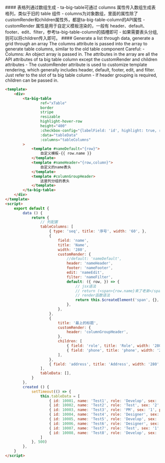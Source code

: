 
<cn>
#### 表格列通过数组生成
- ta-big-table可通过 columns 属性传入数组生成表格列，类似于旧的 table 组件
- columns为对象数组，里面的属性除了customRender和children属性外，都是ta-big-table-column的API属性
- customRender 属性是用于自定义模板渲染的，一般有 header、default、footer、edit、filter，参考ta-big-table-column的插槽即可
- 如果需要表头分组,则可以将children传入即可。
</cn>

<us>
#### Generate a list through data, generate a grid through an array
The columns attribute is passed into the array to generate table columns, similar to the old table component
Careful:
- Columns: An object array is passed in. The attributes in the array are all the API attributes of ta big table column except the customRender and children attributes
- The customRender attribute is used to customize template rendering, which generally includes header, default, footer, edit, and filter. Just refer to the slot of ta big table column
- If header grouping is required, children can be passed in.
</us>

```html
<template>
    <div>
        <ta-big-table
                ref="xTable"
                border
                stripe
                resizable
                highlight-hover-row
                height="400"
                :checkbox-config="{labelField: 'id', highlight: true, range: true}"
                :data="tableData"
                :columns="tableColumns"
        >
            <template #nameDefault="{row}">
                自定义模板-{{ row.name }}
            </template>
            <template #nameHeader="{row,column}">
                自定义的name表头
            </template>
            <template #columnGroupHeader>
                这是列分组的表头
            </template>
        </ta-big-table>
    </div>
</template>
<script>
    export default {
        data () {
            return {
                // 列配置
                tableColumns: [
                    { type: 'seq', title: '序号', width: '60', },
                    {
                        field: 'name',
                        title: 'Name',
                        width: '280',
                        customRender: {
                            //default: 'nameDefault',
                            header: 'nameHeader',
                            footer: 'nameFooter',
                            edit: 'nameEdit',
                            filter: 'nameFilter',
                            default: ({ row, }) => {
                                // jsx语法
                                // return (<span>{row.name}来了老弟</span>)
                                // render函数语法
                                return this.$createElement('span', {}, `${row.name}来了老弟`);
                            },
                        },
                    },
                    {
                        title: '最上的标题',
                        customRender: {
                            header: 'columnGroupHeader',
                        },
                        children: [
                            { field: 'role', title: 'Role', width: '280', },
                            { field: 'phone', title: 'phone', width: '280', sortable: true, }
                        ],
                    },
                    { field: 'address', title: 'Address', width: '280',  fixed: 'right', }
                ],
                tableData: [],
            }
        },
        created () {
            setTimeout(() => {
                this.tableData = [
                    { id: 10001, name: 'Test1', role: 'Develop', sex: '1', phone: '13312439876', age: 28, address: 'ta-big-table 从入门到放弃', },
                    { id: 10002, name: 'Test2', role: 'Test', sex: '2', phone: '13312439876', age: 22, address: 'Guangzhou', },
                    { id: 10003, name: 'Test3', role: 'PM', sex: '1', phone: '13312439876', age: 32, address: 'Shanghai', },
                    { id: 10004, name: 'Test4', role: 'Designer', sex: '2', phone: '13312439876', age: 23, address: 'ta-big-table 从入门到放弃', },
                    { id: 10005, name: 'Test5', role: 'Develop', sex: '1', phone: '13312439876', age: 30, address: 'Shanghai', },
                    { id: 10006, name: 'Test6', role: 'Designer', sex: '2', phone: '13312439876', age: 21, address: 'ta-big-table 从入门到放弃', },
                    { id: 10007, name: 'Test7', role: 'Test', sex: '1', phone: '13312439876', age: 29, address: 'ta-big-table 从入门到放弃', },
                    { id: 10008, name: 'Test8', role: 'Develop', sex: '2', phone: '13312439876', age: 35, address: 'ta-big-table 从入门到放弃', }
                ]
            }, 500)
        },
    }
</script>
```
